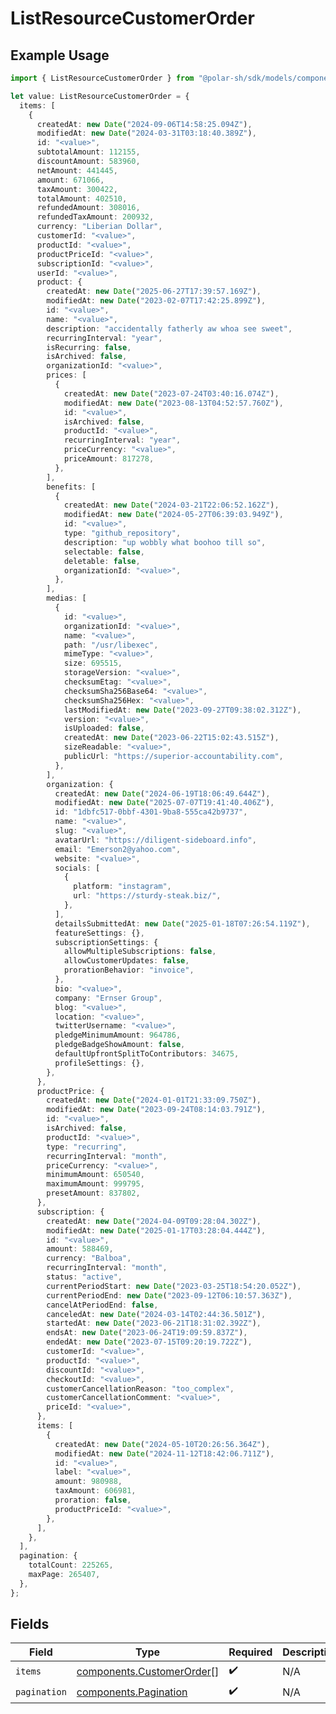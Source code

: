 # ListResourceCustomerOrder

## Example Usage

```typescript
import { ListResourceCustomerOrder } from "@polar-sh/sdk/models/components/listresourcecustomerorder.js";

let value: ListResourceCustomerOrder = {
  items: [
    {
      createdAt: new Date("2024-09-06T14:58:25.094Z"),
      modifiedAt: new Date("2024-03-31T03:18:40.389Z"),
      id: "<value>",
      subtotalAmount: 112155,
      discountAmount: 583960,
      netAmount: 441445,
      amount: 671066,
      taxAmount: 300422,
      totalAmount: 402510,
      refundedAmount: 308016,
      refundedTaxAmount: 200932,
      currency: "Liberian Dollar",
      customerId: "<value>",
      productId: "<value>",
      productPriceId: "<value>",
      subscriptionId: "<value>",
      userId: "<value>",
      product: {
        createdAt: new Date("2025-06-27T17:39:57.169Z"),
        modifiedAt: new Date("2023-02-07T17:42:25.899Z"),
        id: "<value>",
        name: "<value>",
        description: "accidentally fatherly aw whoa see sweet",
        recurringInterval: "year",
        isRecurring: false,
        isArchived: false,
        organizationId: "<value>",
        prices: [
          {
            createdAt: new Date("2023-07-24T03:40:16.074Z"),
            modifiedAt: new Date("2023-08-13T04:52:57.760Z"),
            id: "<value>",
            isArchived: false,
            productId: "<value>",
            recurringInterval: "year",
            priceCurrency: "<value>",
            priceAmount: 817278,
          },
        ],
        benefits: [
          {
            createdAt: new Date("2024-03-21T22:06:52.162Z"),
            modifiedAt: new Date("2024-05-27T06:39:03.949Z"),
            id: "<value>",
            type: "github_repository",
            description: "up wobbly what boohoo till so",
            selectable: false,
            deletable: false,
            organizationId: "<value>",
          },
        ],
        medias: [
          {
            id: "<value>",
            organizationId: "<value>",
            name: "<value>",
            path: "/usr/libexec",
            mimeType: "<value>",
            size: 695515,
            storageVersion: "<value>",
            checksumEtag: "<value>",
            checksumSha256Base64: "<value>",
            checksumSha256Hex: "<value>",
            lastModifiedAt: new Date("2023-09-27T09:38:02.312Z"),
            version: "<value>",
            isUploaded: false,
            createdAt: new Date("2023-06-22T15:02:43.515Z"),
            sizeReadable: "<value>",
            publicUrl: "https://superior-accountability.com",
          },
        ],
        organization: {
          createdAt: new Date("2024-06-19T18:06:49.644Z"),
          modifiedAt: new Date("2025-07-07T19:41:40.406Z"),
          id: "1dbfc517-0bbf-4301-9ba8-555ca42b9737",
          name: "<value>",
          slug: "<value>",
          avatarUrl: "https://diligent-sideboard.info",
          email: "Emerson2@yahoo.com",
          website: "<value>",
          socials: [
            {
              platform: "instagram",
              url: "https://sturdy-steak.biz/",
            },
          ],
          detailsSubmittedAt: new Date("2025-01-18T07:26:54.119Z"),
          featureSettings: {},
          subscriptionSettings: {
            allowMultipleSubscriptions: false,
            allowCustomerUpdates: false,
            prorationBehavior: "invoice",
          },
          bio: "<value>",
          company: "Ernser Group",
          blog: "<value>",
          location: "<value>",
          twitterUsername: "<value>",
          pledgeMinimumAmount: 964786,
          pledgeBadgeShowAmount: false,
          defaultUpfrontSplitToContributors: 34675,
          profileSettings: {},
        },
      },
      productPrice: {
        createdAt: new Date("2024-01-01T21:33:09.750Z"),
        modifiedAt: new Date("2023-09-24T08:14:03.791Z"),
        id: "<value>",
        isArchived: false,
        productId: "<value>",
        type: "recurring",
        recurringInterval: "month",
        priceCurrency: "<value>",
        minimumAmount: 650540,
        maximumAmount: 999795,
        presetAmount: 837802,
      },
      subscription: {
        createdAt: new Date("2024-04-09T09:28:04.302Z"),
        modifiedAt: new Date("2025-01-17T03:28:04.444Z"),
        id: "<value>",
        amount: 588469,
        currency: "Balboa",
        recurringInterval: "month",
        status: "active",
        currentPeriodStart: new Date("2023-03-25T18:54:20.052Z"),
        currentPeriodEnd: new Date("2023-09-12T06:10:57.363Z"),
        cancelAtPeriodEnd: false,
        canceledAt: new Date("2024-03-14T02:44:36.501Z"),
        startedAt: new Date("2023-06-21T18:31:02.392Z"),
        endsAt: new Date("2023-06-24T19:09:59.837Z"),
        endedAt: new Date("2023-07-15T09:20:19.722Z"),
        customerId: "<value>",
        productId: "<value>",
        discountId: "<value>",
        checkoutId: "<value>",
        customerCancellationReason: "too_complex",
        customerCancellationComment: "<value>",
        priceId: "<value>",
      },
      items: [
        {
          createdAt: new Date("2024-05-10T20:26:56.364Z"),
          modifiedAt: new Date("2024-11-12T18:42:06.711Z"),
          id: "<value>",
          label: "<value>",
          amount: 980988,
          taxAmount: 606981,
          proration: false,
          productPriceId: "<value>",
        },
      ],
    },
  ],
  pagination: {
    totalCount: 225265,
    maxPage: 265407,
  },
};
```

## Fields

| Field                                                                  | Type                                                                   | Required                                                               | Description                                                            |
| ---------------------------------------------------------------------- | ---------------------------------------------------------------------- | ---------------------------------------------------------------------- | ---------------------------------------------------------------------- |
| `items`                                                                | [components.CustomerOrder](../../models/components/customerorder.md)[] | :heavy_check_mark:                                                     | N/A                                                                    |
| `pagination`                                                           | [components.Pagination](../../models/components/pagination.md)         | :heavy_check_mark:                                                     | N/A                                                                    |